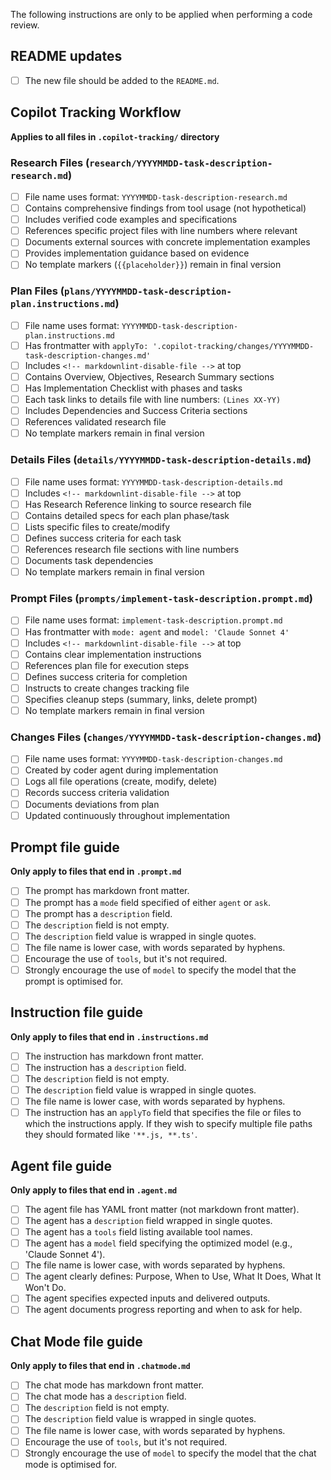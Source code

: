 The following instructions are only to be applied when performing a code review.

## README updates

- [ ] The new file should be added to the `README.md`.

## Copilot Tracking Workflow

**Applies to all files in `.copilot-tracking/` directory**

### Research Files (`research/YYYYMMDD-task-description-research.md`)

- [ ] File name uses format: `YYYYMMDD-task-description-research.md`
- [ ] Contains comprehensive findings from tool usage (not hypothetical)
- [ ] Includes verified code examples and specifications
- [ ] References specific project files with line numbers where relevant
- [ ] Documents external sources with concrete implementation examples
- [ ] Provides implementation guidance based on evidence
- [ ] No template markers (`{{placeholder}}`) remain in final version

### Plan Files (`plans/YYYYMMDD-task-description-plan.instructions.md`)

- [ ] File name uses format: `YYYYMMDD-task-description-plan.instructions.md`
- [ ] Has frontmatter with `applyTo: '.copilot-tracking/changes/YYYYMMDD-task-description-changes.md'`
- [ ] Includes `<!-- markdownlint-disable-file -->` at top
- [ ] Contains Overview, Objectives, Research Summary sections
- [ ] Has Implementation Checklist with phases and tasks
- [ ] Each task links to details file with line numbers: `(Lines XX-YY)`
- [ ] Includes Dependencies and Success Criteria sections
- [ ] References validated research file
- [ ] No template markers remain in final version

### Details Files (`details/YYYYMMDD-task-description-details.md`)

- [ ] File name uses format: `YYYYMMDD-task-description-details.md`
- [ ] Includes `<!-- markdownlint-disable-file -->` at top
- [ ] Has Research Reference linking to source research file
- [ ] Contains detailed specs for each plan phase/task
- [ ] Lists specific files to create/modify
- [ ] Defines success criteria for each task
- [ ] References research file sections with line numbers
- [ ] Documents task dependencies
- [ ] No template markers remain in final version

### Prompt Files (`prompts/implement-task-description.prompt.md`)

- [ ] File name uses format: `implement-task-description.prompt.md`
- [ ] Has frontmatter with `mode: agent` and `model: 'Claude Sonnet 4'`
- [ ] Includes `<!-- markdownlint-disable-file -->` at top
- [ ] Contains clear implementation instructions
- [ ] References plan file for execution steps
- [ ] Defines success criteria for completion
- [ ] Instructs to create changes tracking file
- [ ] Specifies cleanup steps (summary, links, delete prompt)
- [ ] No template markers remain in final version

### Changes Files (`changes/YYYYMMDD-task-description-changes.md`)

- [ ] File name uses format: `YYYYMMDD-task-description-changes.md`
- [ ] Created by coder agent during implementation
- [ ] Logs all file operations (create, modify, delete)
- [ ] Records success criteria validation
- [ ] Documents deviations from plan
- [ ] Updated continuously throughout implementation

## Prompt file guide

**Only apply to files that end in `.prompt.md`**

- [ ] The prompt has markdown front matter.
- [ ] The prompt has a `mode` field specified of either `agent` or `ask`.
- [ ] The prompt has a `description` field.
- [ ] The `description` field is not empty.
- [ ] The `description` field value is wrapped in single quotes.
- [ ] The file name is lower case, with words separated by hyphens.
- [ ] Encourage the use of `tools`, but it's not required.
- [ ] Strongly encourage the use of `model` to specify the model that the prompt is optimised for.

## Instruction file guide

**Only apply to files that end in `.instructions.md`**

- [ ] The instruction has markdown front matter.
- [ ] The instruction has a `description` field.
- [ ] The `description` field is not empty.
- [ ] The `description` field value is wrapped in single quotes.
- [ ] The file name is lower case, with words separated by hyphens.
- [ ] The instruction has an `applyTo` field that specifies the file or files to which the instructions apply. If they wish to specify multiple file paths they should formated like `'**.js, **.ts'`.

## Agent file guide

**Only apply to files that end in `.agent.md`**

- [ ] The agent file has YAML front matter (not markdown front matter).
- [ ] The agent has a `description` field wrapped in single quotes.
- [ ] The agent has a `tools` field listing available tool names.
- [ ] The agent has a `model` field specifying the optimized model (e.g., 'Claude Sonnet 4').
- [ ] The file name is lower case, with words separated by hyphens.
- [ ] The agent clearly defines: Purpose, When to Use, What It Does, What It Won't Do.
- [ ] The agent specifies expected inputs and delivered outputs.
- [ ] The agent documents progress reporting and when to ask for help.

## Chat Mode file guide

**Only apply to files that end in `.chatmode.md`**

- [ ] The chat mode has markdown front matter.
- [ ] The chat mode has a `description` field.
- [ ] The `description` field is not empty.
- [ ] The `description` field value is wrapped in single quotes.
- [ ] The file name is lower case, with words separated by hyphens.
- [ ] Encourage the use of `tools`, but it's not required.
- [ ] Strongly encourage the use of `model` to specify the model that the chat mode is optimised for.
